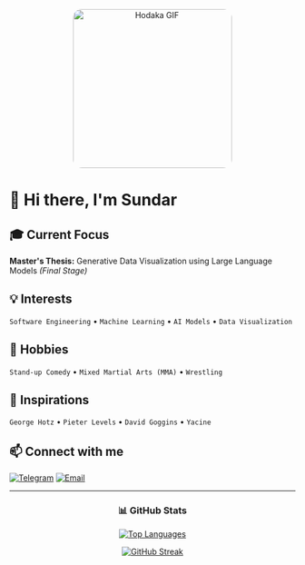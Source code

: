 <p align="center">
  <img src="./Hodaka.gif" alt="Hodaka GIF" style="border-radius: 15px;" height="280">
</p>

# 👋 Hi there, I'm Sundar

## 🎓 Current Focus
**Master's Thesis:** Generative Data Visualization using Large Language Models *(Final Stage)*

## 💡 Interests
`Software Engineering` • `Machine Learning` • `AI Models` • `Data Visualization`

## 🌟 Hobbies
`Stand-up Comedy` • `Mixed Martial Arts (MMA)` • `Wrestling`

## 🚀 Inspirations
`George Hotz` • `Pieter Levels` • `David Goggins` • `Yacine`

## 📫 Connect with me
[![Telegram](https://img.shields.io/badge/Telegram-2CA5E0?style=for-the-badge&logo=telegram&logoColor=white)](https://t.me/Sundar159)
[![Email](https://img.shields.io/badge/Email-D14836?style=for-the-badge&logo=gmail&logoColor=white)](mailto:sundardas159@gmail.com)

---

<div align="center">

### 📊 GitHub Stats

[![Top Languages](https://github-readme-stats.vercel.app/api/top-langs/?username=SundarMD&theme=dark&show_icons=true&hide_border=true&layout=compact)](https://github.com/SundarMD)

[![GitHub Streak](https://github-readme-streak-stats.herokuapp.com/?user=SundarMD&theme=dark&hide_border=true)](https://github.com/SundarMD)

</div>
